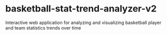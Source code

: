 # basketball-stat-trend-analyzer-v2
Interactive web application for analyzing and visualizing basketball player and team statistics trends over time
